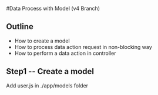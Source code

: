 #Data Process with Model (v4 Branch)

## Outline

* How to create a model
* How to process data action request in non-blocking way
* How to perform a data action in controller

## Step1 -- Create a model

Add user.js in ./app/models folder 
